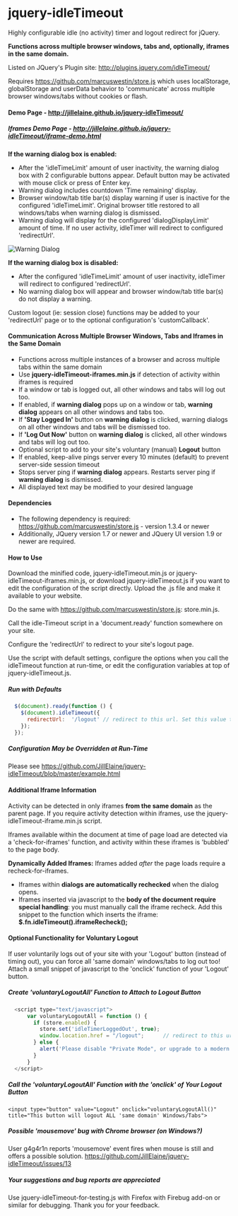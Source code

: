 # jquery-idleTimeout

Highly configurable idle (no activity) timer and logout redirect for jQuery.

**Functions across multiple browser windows, tabs and, optionally, iframes in the same domain.**

Listed on JQuery's Plugin site: http://plugins.jquery.com/idleTimeout/

Requires https://github.com/marcuswestin/store.js which uses localStorage, globalStorage and userData behavior to 'communicate' across multiple browser windows/tabs without cookies or flash.

#### Demo Page - http://jillelaine.github.io/jquery-idleTimeout/

##### Iframes Demo Page - http://jillelaine.github.io/jquery-idleTimeout/iframe-demo.html

**If the warning dialog box is enabled:**
* After the 'idleTimeLimit' amount of user inactivity, the warning dialog box with 2 configurable buttons appear. Default button may be activated with mouse click or press of Enter key.
* Warning dialog includes countdown 'Time remaining' display.
* Browser window/tab title bar(s) display warning if user is inactive for the configured 'idleTimeLimit'. Original browser title restored to all windows/tabs when warning dialog is dismissed.
* Warning dialog will display for the configured 'dialogDisplayLimit' amount of time. If no user activity, idleTimer will redirect to configured 'redirectUrl'.

![Warning Dialog](https://raw.github.com/JillElaine/jquery-idleTimeout/master/warning_dialog.png)

**If the warning dialog box is disabled:**
* After the configured 'idleTimeLimit' amount of user inactivity, idleTimer will redirect to configured 'redirectUrl'.
* No warning dialog box will appear and browser window/tab title bar(s) do not display a warning.

Custom logout (ie: session close) functions may be added to your 'redirectUrl' page or to the optional configuration's 'customCallback'.

#### Communication Across Multiple Browser Windows, Tabs and Iframes in the Same Domain

* Functions across multiple instances of a browser and across multiple tabs within the same domain
* Use **jquery-idleTimeout-iframes.min.js** if detection of activity within iframes is required
* If a window or tab is logged out, all other windows and tabs will log out too.
* If enabled, if **warning dialog** pops up on a window or tab, **warning dialog** appears on all other windows and tabs too.
* If **'Stay Logged In'** button on **warning dialog** is clicked, warning dialogs on all other windows and tabs will be dismissed too.
* If **'Log Out Now'** button on **warning dialog** is clicked, all other windows and tabs will log out too.
* Optional script to add to your site's voluntary (manual) **Logout** button
* If enabled, keep-alive pings server every 10 minutes (default) to prevent server-side session timeout
* Stops server ping if **warning dialog** appears. Restarts server ping if **warning dialog** is dismissed.
* All displayed text may be modified to your desired language

#### Dependencies

* The following dependency is required: https://github.com/marcuswestin/store.js - version 1.3.4 or newer
* Additionally, JQuery version 1.7 or newer and JQuery UI version 1.9 or newer are required.

#### How to Use

Download the minified code, jquery-idleTimeout.min.js or jquery-idleTimeout-iframes.min.js, or download jquery-idleTimeout.js if you want to edit the configuration of the script directly. Upload the .js file and make it available to your website.

Do the same with https://github.com/marcuswestin/store.js: store.min.js.

Call the idle-Timeout script in a 'document.ready' function somewhere on your site. 

Configure the 'redirectUrl' to redirect to your site's logout page.

Use the script with default settings, configure the options when you call the idleTimeout function at run-time, or edit the configuration variables at top of jquery-idleTimeout.js.

##### Run with Defaults

```Javascript
  $(document).ready(function () {
    $(document).idleTimeout({
      redirectUrl:  '/logout' // redirect to this url. Set this value to YOUR site's logout page.
    });
  });
```

##### Configuration May be Overridden at Run-Time

Please see https://github.com/JillElaine/jquery-idleTimeout/blob/master/example.html

#### Additional Iframe Information
Activity can be detected in only iframes **from the same domain** as the parent page. If you require activity detection within iframes, use the jquery-idleTimeout-iframe.min.js script. 

Iframes available within the document at time of page load are detected via a 'check-for-iframes' function, and activity within these iframes is 'bubbled' to the page body.

**Dynamically Added Iframes:** Iframes added *after* the page loads require a recheck-for-iframes. 
* Iframes within **dialogs are automatically rechecked** when the dialog opens. 
* Iframes inserted via javascript to the **body of the document require special handling**: you must manually call the iframe recheck. Add this snippet to the function which inserts the iframe: **$.fn.idleTimeout().iframeRecheck();** 

#### Optional Functionality for Voluntary Logout
If user voluntarily logs out of your site with your 'Logout' button (instead of timing out), you can force all 'same domain' windows/tabs to log out too! Attach a small snippet of javascript to the 'onclick' function of your 'Logout' button.

##### Create 'voluntaryLogoutAll' Function to Attach to Logout Button

```Javascript
  <script type="text/javascript">
      var voluntaryLogoutAll = function () {
        if (store.enabled) {
          store.set('idleTimerLoggedOut', true);
          window.location.href = "/logout";      // redirect to this url. Set this value to YOUR site's logout page.
        } else {
          alert('Please disable "Private Mode", or upgrade to a modern browser. Or perhaps a dependent file missing. Please see: https://github.com/marcuswestin/store.js')
        }
      }
  </script>
```

##### Call the 'voluntaryLogoutAll' Function with the 'onclick' of Your Logout Button

```
<input type="button" value="Logout" onclick="voluntaryLogoutAll()" title="This button will logout ALL 'same domain' Windows/Tabs">
```
##### Possible 'mousemove' bug with Chrome browser (on Windows?)
User g4g4r1n reports 'mousemove' event fires when mouse is still and offers a possible solution. 
https://github.com/JillElaine/jquery-idleTimeout/issues/13

##### Your suggestions and bug reports are appreciated
Use jquery-idleTimeout-for-testing.js with Firefox with Firebug add-on or similar for debugging. Thank you for your feedback.
